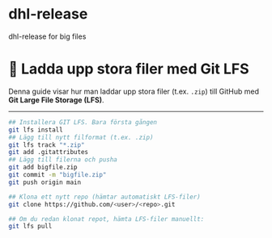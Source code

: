 # dhl-release
dhl-release for big files
# 📌 Ladda upp stora filer med Git LFS

Denna guide visar hur man laddar upp stora filer (t.ex. `.zip`) till GitHub med **Git Large File Storage (LFS)**.

---
```bash
## Installera GIT LFS. Bara första gången
git lfs install
## Lägg till nytt filformat (t.ex. .zip)
git lfs track "*.zip"
git add .gitattributes
## Lägg till filerna och pusha
git add bigfile.zip
git commit -m "bigfile.zip"
git push origin main

## Klona ett nytt repo (hämtar automatiskt LFS-filer)
git clone https://github.com/<user>/<repo>.git

## Om du redan klonat repot, hämta LFS-filer manuellt:
git lfs pull
